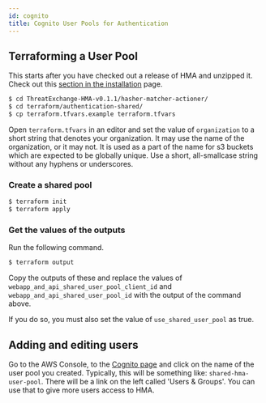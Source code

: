 ```yaml
---
id: cognito
title: Cognito User Pools for Authentication 
---
```


## Terraforming a User Pool

This starts after you have checked out a release of HMA and unzipped it. Check out this [section in the installation](/docs/installation/#checking-out-a-release) page.

```sh
$ cd ThreatExchange-HMA-v0.1.1/hasher-matcher-actioner/
$ cd terraform/authentication-shared/
$ cp terraform.tfvars.example terraform.tfvars
```

Open `terraform.tfvars` in an editor and set the value of `organization` to a short string that denotes your organization. It may use the name of the organization, or it may not. It is used as a part of the name for s3 buckets which are expected to be globally unique. Use a short, all-smallcase string without any hyphens or underscores.

### Create a shared pool

```sh
$ terraform init
$ terraform apply
```

### Get the values of the outputs

Run the following command.

```sh
$ terraform output
```

Copy the outputs of these and replace the values of `webapp_and_api_shared_user_pool_client_id` and `webapp_and_api_shared_user_pool_id` with the output of the command above.

If you do so, you must also set the value of `use_shared_user_pool` as true.

## Adding and editing users

Go to the AWS Console, to the [Cognito page](https://us-east-1.console.aws.amazon.com/cognito/home?region=us-east-1#) and click on the name of the user pool you created. Typically, this will be something like: `shared-hma-user-pool`. There will be a link on the left called 'Users & Groups'. You can use that to give more users access to HMA.
